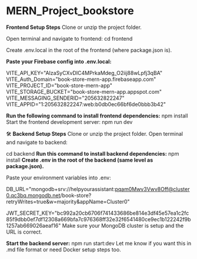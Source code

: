 # MERN_Project_bookstore

**Frontend Setup Steps**
Clone or unzip the project folder.

Open terminal and navigate to frontend:
cd frontend

Create .env.local in the root of the frontend (where package.json is).

**Paste your Firebase config into .env.local:**

VITE_API_KEY="AIzaSyCXvDIC4MPrkaMdeg_O2iij88wLpfj3qBA"
VITE_Auth_Domain="book-store-mern-app.firebaseapp.com"
VITE_PROJECT_ID="book-store-mern-app"
VITE_STORAGE_BUCKET="book-store-mern-app.appspot.com"
VITE_MESSAGING_SENDERID="205632822247"
VITE_APPID="1:205632822247:web:b0db0ec66bf6de0bbb3b42"

**Run the following command to install frontend dependencies:**
npm install
Start the frontend development server:
npm run dev

🛠️ **Backend Setup Steps**
Clone or unzip the project folder.
Open terminal and navigate to backend:

cd backend
**Run this command to install backend dependencies:**
npm install
**Create .env in the root of the backend (same level as package.json).**

Paste  your environment variables into .env:

DB_URL="mongodb+srv://helpyourassistant:pqam0Mwv3Vwv8Off@cluster0.qc3bq.mongodb.net/book-store?retryWrites=true&w=majority&appName=Cluster0"

JWT_SECRET_KEY="bc992a20cb6706f741433686be814e3df45e57ea1c2fc85f9dbb0ef7df12308a669bfa7c976368ff32e32f6541480ce9ec1b122242f9b1257ab669026aeaf16"
Make sure your MongoDB cluster is setup and the URL is correct.

**Start the backend server:**
npm run start:dev
Let me know if you want this in .md file format or need Docker setup steps too.
